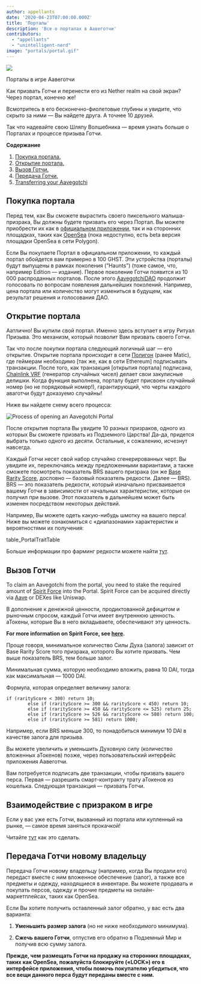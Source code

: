 ```yaml
---
author: appellants
date: '2020-04-23T07:00:00.000Z'
title: 'Порталы'
description: 'Все о порталах в Аавеготчи'
contributors:
  - "appellants"
  - "unintelligent-nerd"
image: "portals/portal.gif"
---
```


<div class="headerImageContainer">
<img class="headerImage" src="/portals/portal.gif">
<p class="headerImageText">Порталы в игре Аавеготчи</p>
</div>

Как призвать Готчи и перенести его из Nether realm на свой экран? Через портал, конечно же!

Всмотритесь в его бесконечно-фиолетовые глубины и увидите, что скрыто за ними — Вы найдете друга. А точнее 10 друзей.

Так что надевайте свою Шляпу Волшебника — время узнать больше о Порталах и процессе призыва Готчи. 

<div class="contentsBox">

**Содержание**

<ol>
<li><a href=#buying-a-portal>Покупка портала.</a></li>
<li><a href=#opening-your-portal>Открытие портала.</a></li>
<li><a href=#claiming-an-aavegotchi>Вызов Готчи.</a></li>
<li><a href=#interacting-with-your-aavegotchi>Передача Готчи.</a></li>
<li><a href=#transferring-your-aavegotchi>Transferring your Aavegotchi</a></li>
</ol>

</div>

## Покупка портала

Перед тем, как Вы сможете вырастить своего пиксельного малыша-призрака, Вы должны будете призвать его через Портал. Вы можете приобрести их как в [официальном приложении](https://aavegotchi.com/buy-portal), так и на сторонних площадках, таких как [OpenSea](https://opensea.io/) (пока недоступно, есть beta версия площадки OpenSea в сети Polygon).

Если Вы покупаете Портал в официальном приложении, то каждый портал обойдется вам примерно в 100 GHST. Эти устройства (порталы) будут выпущены в рамках поколения (“Haunts”) (тоже самое, что, например Edition — издание). Первое поколение Готчи появится из 10 000 распроданных порталов. После этого [AavegotchiDAO](/dao) продолжит голосовать по вопросам появления дальнейших поколений. Например, цена портала или количество могут измениться в будущем, как результат решения и голосования ДАО.


## Открытие портала

Аатлично! Вы купили свой портал. Именно здесь вступает в игру Ритуал Призыва. Это механизм, который позволит Вам призвать своего Готчи.

Так что после покупки портала следующий логичный шаг — его открытие. Открытие портала происходит в сети [Полигон](/glossary#polygon) (ранее Matic), где геймерам необходимо [так же, как в сети Ethereum] подписывать транзакции. После того, как транзакция [открытия портала] подписана, [Chainlink VRF](/glossary#chainlink-vrf) (генератор случайных чисел) делает свои закулисные делишки.  Когда функция выполнена, порталу будет присвоен случайный номер (но не порядковый номер!), гарантирующий, что черты каждого аваготчи будут доказуемо случайны!

Ниже вы найдете схему всего процесса:

<img class = "bodyImage" src = "/portals/opening-an-aavegotchi-portal.png" alt = "Process of opening an Aavegotchi Portal" />

После открытия портала Вы увидите 10 разных призраков, одного из которых Вы сможете призвать из Подземного Царства! Да-да, придется выбрать только одного из десяти. Остальные, к сожалению, исчезнут навсегда.

Каждый Готчи несет свой набор случайно сгенерированных черт. Вы увидите их, переключаясь между предложенными вариантами, а также сможете посмотреть показатель BRS вашего призрака (он же [Base Rarity Score](/rarity-farming#base-rarity-score), дословно — базовый показатель редкости. Далее — BRS). BRS — это показатель редкости, который изначально присваивается вашему Готчи в зависимости от начальных характеристик, которые он получил при вызове. Этот показатель в дальнейшем может быть изменен посредством некоторых действий.

Например, Вы можете одеть какую-нибудь шмотку на вашего перса! Ниже вы можете ознакомиться с «диапазонами» характеристик и вероятностями их получения:

table_PortalTraitTable


Больше информации про фарминг редкости можете найти [тут](/rarity-farming).


## Вызов Готчи

To claim an Aavegotchi from the portal, you need to stake the required amount of [Spirit Force](/spirit-force) into the Portal. Spirit Force can be acquired directly via [Aave](https://aave.com/) or DEXes like Uniswap.

В дополнение к денежной ценности, продиктованной дефицитом и рыночным спросом, каждый Готчи имеет внутреннюю ценность. аТокены, которые Вы в него вкладываете, обеспечивают эту ценность.

**For more information on Spirit Force, see [here](/spirit-force).**

Проще говоря, минимальное количество Силы Духа (залога) зависит от Base Rarity Score того призрака, которого Вы хотите призвать. Чем выше показатель BRS, тем больше залог.

Минимальная сумма, которую необходимо вложить, равна 10 DAI, тогда как максимальная — 1000 DAI.

Формула, которая определяет величину залога:

```
if (rarityScore < 300) return 10;
        else if (rarityScore >= 300 && rarityScore < 450) return 10;
        else if (rarityScore >= 450 && rarityScore <= 525) return 25;
        else if (rarityScore >= 526 && rarityScore <= 580) return 100;
        else if (rarityScore >= 581) return 1000;
```

Например, если BRS меньше 300, то понадобиться минимум 10 DAI в качестве залога для призыва.

Вы можете увеличить и уменьшить Духовную силу (количество вложенных аТокенов) позже, через пользовательский интерфейс приложения Аавеготчи.

Вам потребуется подписать две транзакции, чтобы призвать вашего перса. Первая — разрешить смарт-контракту трату аТокенов из кошелька.  Следующая транзакция — призвать Готчи.

## Взаимодействие с призраком в игре

Если у вас уже есть Готчи, вызванный из портала или купленный на рынке, — самое время заняться прокачкой!

Читайте [тут](/aavegotchi-profile) как это сделать.

## Передача Готчи новому владельцу

Передача Готчи новому владельцу (например, когда Вы продали его) передаст вместе с ним вложенное обеспечение (залог), а также все предметы и одежду, находящиеся в инвентаре. Вы можете продавать и покупать персов, одежду и прочие предметы на онлайн-маркетплейсах, таких как OpenSea.

Если Вы хотите получить оставленный залог обратно, у вас есть два варианта:

1. **Уменьшить размер залога** (но не ниже необходимого минимума).

2. **Сжечь вашего Готчи**, отпустив его обратно в Подземный Мир и получив всю сумму залога.

**Прежде, чем размещать Готчи на продажу на сторонних площадках, таких как OpenSea, пожалуйста блокируйте («LOCK») его в интерфейсе приложения, чтобы помочь покупателю убедиться, что все вещи данного перса будут переданы вместе с ним.**